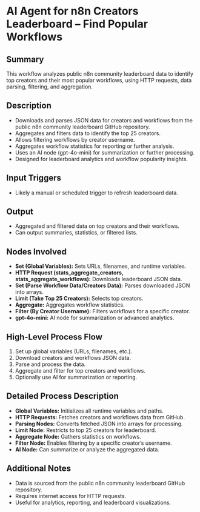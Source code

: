 # AI Agent for n8n Creators Leaderboard – Find Popular Workflows

## Summary
This workflow analyzes public n8n community leaderboard data to identify top creators and their most popular workflows, using HTTP requests, data parsing, filtering, and aggregation.

## Description
- Downloads and parses JSON data for creators and workflows from the public n8n community leaderboard GitHub repository.
- Aggregates and filters data to identify the top 25 creators.
- Allows filtering workflows by creator username.
- Aggregates workflow statistics for reporting or further analysis.
- Uses an AI node (gpt-4o-mini) for summarization or further processing.
- Designed for leaderboard analytics and workflow popularity insights.

## Input Triggers
- Likely a manual or scheduled trigger to refresh leaderboard data.

## Output
- Aggregated and filtered data on top creators and their workflows.
- Can output summaries, statistics, or filtered lists.

## Nodes Involved
- **Set (Global Variables):** Sets URLs, filenames, and runtime variables.
- **HTTP Request (stats_aggregate_creators, stats_aggregate_workflows):** Downloads leaderboard JSON data.
- **Set (Parse Workflow Data/Creators Data):** Parses downloaded JSON into arrays.
- **Limit (Take Top 25 Creators):** Selects top creators.
- **Aggregate:** Aggregates workflow statistics.
- **Filter (By Creator Username):** Filters workflows for a specific creator.
- **gpt-4o-mini:** AI node for summarization or advanced analytics.

## High-Level Process Flow
1. Set up global variables (URLs, filenames, etc.).
2. Download creators and workflows JSON data.
3. Parse and process the data.
4. Aggregate and filter for top creators and workflows.
5. Optionally use AI for summarization or reporting.

## Detailed Process Description
- **Global Variables:** Initializes all runtime variables and paths.
- **HTTP Requests:** Fetches creators and workflows data from GitHub.
- **Parsing Nodes:** Converts fetched JSON into arrays for processing.
- **Limit Node:** Restricts to top 25 creators for leaderboard.
- **Aggregate Node:** Gathers statistics on workflows.
- **Filter Node:** Enables filtering by a specific creator’s username.
- **AI Node:** Can summarize or analyze the aggregated data.

## Additional Notes
- Data is sourced from the public n8n community leaderboard GitHub repository.
- Requires internet access for HTTP requests.
- Useful for analytics, reporting, and leaderboard visualizations.
